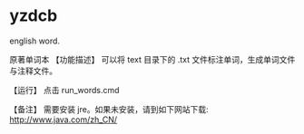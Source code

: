 # yzdcb
english word. 

原著单词本
【功能描述】
可以将 text 目录下的 .txt 文件标注单词，生成单词文件与注释文件。

【运行】
点击 run_words.cmd

【备注】
需要安装 jre。如果未安装，请到如下网站下载: 
http://www.java.com/zh_CN/


